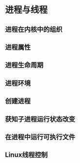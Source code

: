 # 进程与线程

## 进程在内核中的组织

## 进程属性

## 进程生命周期

## 进程环境

## 创建进程

## 获知子进程运行状态改变

## 在进程中运行可执行文件

## Linux线程控制
